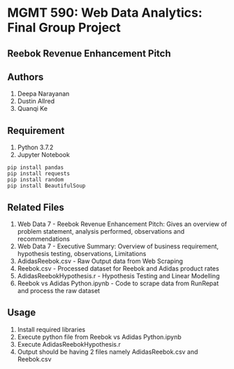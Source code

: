# MGMT 590: Web Data Analytics: Final Group Project

## Reebok Revenue Enhancement Pitch

## Authors
1. Deepa Narayanan
2. Dustin Allred
3. Quanqi Ke

## Requirement
1. Python 3.7.2
2. Jupyter Notebook

````
pip install pandas
pip install requests
pip install random
pip install BeautifulSoup

````
## Related Files
1. Web Data 7 - Reebok Revenue Enhancement Pitch: Gives an overview of problem statement, analysis performed, observations and recommendations
2. Web Data 7 - Executive Summary: Overview of business requirement, hypothesis testing, observations, Limitations
3. AdidasReebok.csv - Raw Output data from Web Scraping
4. Reebok.csv - Processed dataset for Reebok and Adidas product rates
5. AdidasReebokHypothesis.r - Hypothesis Testing and Linear Modelling
6. Reebok vs Adidas Python.ipynb - Code to scrape data from RunRepat and process the raw dataset

## Usage

1. Install required libraries
2. Execute python file from Reebok vs Adidas Python.ipynb
3. Execute AdidasReebokHypothesis.r
4. Output should be having 2 files namely AdidasReebok.csv and Reebok.csv
